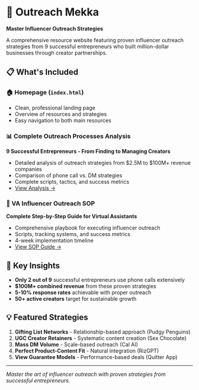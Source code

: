 # 🎯 Outreach Mekka

**Master Influencer Outreach Strategies**

A comprehensive resource website featuring proven influencer outreach strategies from 9 successful entrepreneurs who built million-dollar businesses through creator partnerships.

## 📋 What's Included

### 🏠 Homepage (`index.html`)
- Clean, professional landing page
- Overview of resources and strategies
- Easy navigation to both main resources

### 📊 Complete Outreach Processes Analysis
**9 Successful Entrepreneurs - From Finding to Managing Creators**
- Detailed analysis of outreach strategies from $2.5M to $100M+ revenue companies
- Comparison of phone call vs. DM strategies
- Complete scripts, tactics, and success metrics
- [View Analysis →](Complete_Outreach_Processes_Analysis.html)

### 🎯 VA Influencer Outreach SOP  
**Complete Step-by-Step Guide for Virtual Assistants**
- Comprehensive playbook for executing influencer outreach
- Scripts, tracking systems, and success metrics
- 4-week implementation timeline
- [View SOP Guide →](VA_Influencer_Outreach_SOP.html)

## 🚀 Key Insights

- **Only 2 out of 9** successful entrepreneurs use phone calls extensively
- **$100M+ combined revenue** from these proven strategies  
- **5-10% response rates** achievable with proper outreach
- **50+ active creators** target for sustainable growth

## 💡 Featured Strategies

1. **Gifting List Networks** - Relationship-based approach (Pudgy Penguins)
2. **UGC Creator Retainers** - Systematic content creation (Sex Chocolate)
3. **Mass DM Volume** - Scale-based outreach (Cal AI)
4. **Perfect Product-Content Fit** - Natural integration (RizGPT)
5. **View Guarantee Models** - Performance-based deals (Quitter App)

---

*Master the art of influencer outreach with proven strategies from successful entrepreneurs.* 